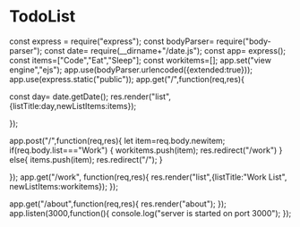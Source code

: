 # TodoList
const express = require("express");
const bodyParser= require("body-parser");
const date= require(__dirname+"/date.js");
const app= express();
const items=["Code","Eat","Sleep"];
const workitems=[];
app.set("view engine","ejs");
app.use(bodyParser.urlencoded({extended:true}));
app.use(express.static("public"));
app.get("/",function(req,res){

   const day= date.getDate();
   res.render("list",{listTitle:day,newListItems:items});

});


app.post("/",function(req,res){
  let item=req.body.newitem;
  if(req.body.list==="Work")
  {
    workitems.push(item);
    res.redirect("/work")
  }
  else{
    items.push(item);
    res.redirect("/");
  }



});
app.get("/work", function(req,res){
  res.render("list",{listTitle:"Work List", newListItems:workitems});
});

app.get("/about",function(req,res){
  res.render("about");
});
app.listen(3000,function(){
  console.log("server is started on port 3000");
});
